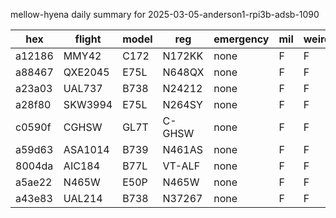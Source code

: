 mellow-hyena daily summary for 2025-03-05-anderson1-rpi3b-adsb-1090

|hex|flight|model|reg|emergency|mil|weirdo|
|--|--|--|--|--|--|--|
|a12186|MMY42|C172|N172KK|none|F|F|
|a88467|QXE2045|E75L|N648QX|none|F|F|
|a23a03|UAL737|B738|N24212|none|F|F|
|a28f80|SKW3994|E75L|N264SY|none|F|F|
|c0590f|CGHSW|GL7T|C-GHSW|none|F|F|
|a59d63|ASA1014|B739|N461AS|none|F|F|
|8004da|AIC184|B77L|VT-ALF|none|F|F|
|a5ae22|N465W|E50P|N465W|none|F|F|
|a43e83|UAL214|B738|N37267|none|F|F|
